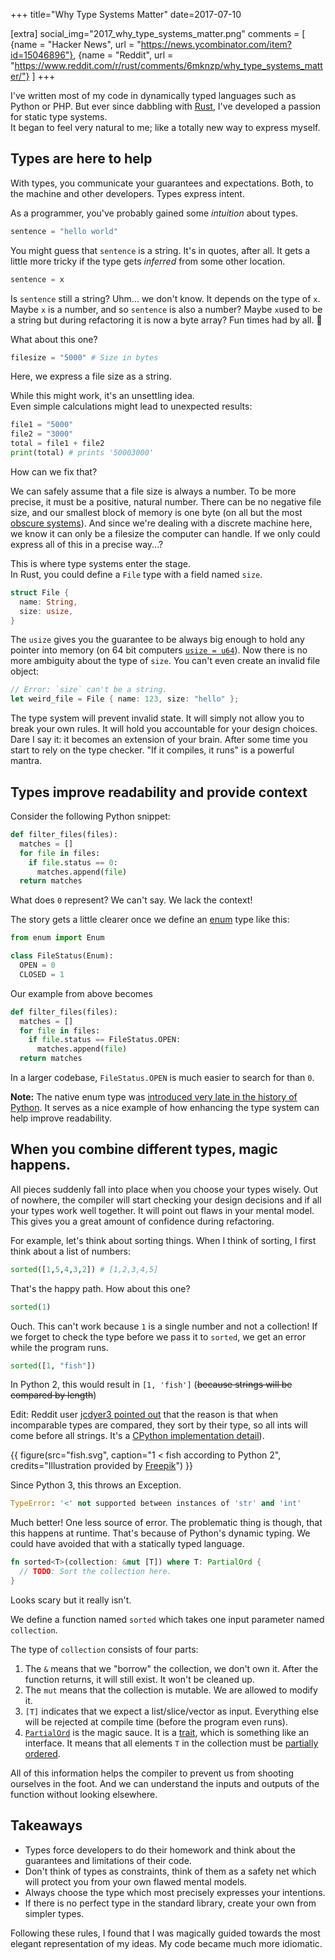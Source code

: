 +++
title="Why Type Systems Matter"
date=2017-07-10

[extra]
social_img="2017_why_type_systems_matter.png"
comments = [
  {name = "Hacker News", url = "https://news.ycombinator.com/item?id=15046896"},
  {name = "Reddit", url = "https://www.reddit.com/r/rust/comments/6mknzp/why_type_systems_matter/"}
]
+++

I've written most of my code in dynamically typed languages such as Python or PHP. But ever since dabbling with [Rust](https://www.rust-lang.org), I've developed a passion for static type systems.  
It began to feel very natural to me; like a totally new way to express myself.

<!-- more -->

## Types are here to help

With types, you communicate your guarantees and expectations. Both, to the machine and other developers. Types express intent.

As a programmer, you've probably gained some _intuition_ about types.

```python
sentence = "hello world"
```

You might guess that `sentence` is a string. It's in quotes, after all.
It gets a little more tricky if the type gets _inferred_ from some other location.

```python
sentence = x
```

Is `sentence` still a string? Uhm... we don't know. It depends on the type of `x`. Maybe `x` is a number, and so `sentence` is also a number? Maybe `x`used to be a string but during refactoring it is now a byte array? Fun times had by all. 🎉

What about this one?

```python
filesize = "5000" # Size in bytes
```

Here, we express a file size as a string.

While this might work, it's an unsettling idea.  
Even simple calculations might lead to unexpected results:

```python
file1 = "5000"
file2 = "3000"
total = file1 + file2
print(total) # prints '50003000'
```

How can we fix that?

We can safely assume that a file size is always a number.
To be more precise, it must be a positive, natural number.
There can be no negative file size, and our smallest block of memory is one byte
(on all but the most [obscure systems](https://en.wikipedia.org/wiki/4-bit)).
And since we're dealing with a discrete machine here, we know it can only be
a filesize the computer can handle.
If we only could express all of this in a precise way...?

This is where type systems enter the stage.  
In Rust, you could define a `File` type with a field named `size`.

```rust
struct File {
  name: String,
  size: usize,
}
```

The `usize` gives you the guarantee to be always big enough to hold any pointer into memory (on 64 bit computers [`usize = u64`](https://stackoverflow.com/a/29592369/270334)).
Now there is no more ambiguity about the type of `size`.
You can't even create an invalid file object:

```rust
// Error: `size` can't be a string.
let weird_file = File { name: 123, size: "hello" };
```

The type system will prevent invalid state. It will simply not allow you to
break your own rules. It will hold you accountable for your design choices.
Dare I say it: it becomes an extension of your brain.
After some time you start to rely on the type checker. "If it compiles, it runs"
is a powerful mantra.

## Types improve readability and provide context

Consider the following Python snippet:

```python
def filter_files(files):
  matches = []
  for file in files:
    if file.status == 0:
      matches.append(file)
  return matches
```

What does `0` represent?
We can't say. We lack the context!

The story gets a little clearer once we define an [enum](https://docs.python.org/3/library/enum.html) type like this:

```python
from enum import Enum

class FileStatus(Enum):
  OPEN = 0
  CLOSED = 1
```

Our example from above becomes

```python
def filter_files(files):
  matches = []
  for file in files:
    if file.status == FileStatus.OPEN:
      matches.append(file)
  return matches
```

In a larger codebase, `FileStatus.OPEN` is much easier to search for than `0`.

**Note:** The native enum type was [introduced very late in the history of Python](https://www.python.org/dev/peps/pep-0435/). It serves as a nice
example of how enhancing the type system can help improve readability.

## When you combine different types, magic happens.

All pieces suddenly fall into place when you choose your types wisely. Out of nowhere, the compiler will start
checking your design decisions and if all your types work well together. It will point out flaws in your mental model.
This gives you a great amount of confidence during refactoring.

For example, let's think about sorting things.
When I think of sorting, I first think about a list of numbers:

```python
sorted([1,5,4,3,2]) # [1,2,3,4,5]
```

That's the happy path. How about this one?

```python
sorted(1)
```

Ouch. This can't work because `1` is a single number and not a collection!
If we forget to check the type before we pass it to `sorted`, we get an error
while the program runs.

```python
sorted([1, "fish"])
```

In Python 2, this would result in `[1, 'fish']` (<strike>because strings will be compared by length</strike>)

Edit: Reddit user [jcdyer3 pointed out](https://www.reddit.com/r/rust/comments/6mknzp/why_type_systems_matter/dk2jtcm/) that the reason is that when incomparable types are compared, they sort by their type, so all ints will come before all strings. It's a [CPython implementation detail](https://stackoverflow.com/a/3270689/270334)).

{{ figure(src="fish.svg", caption="1 < fish according to Python 2",
credits="Illustration provided by [Freepik](https://www.freepik.com/free-vector/sealife-animals-collection_1072064.htm)") }}

Since Python 3, this throws an Exception.

```python
TypeError: '<' not supported between instances of 'str' and 'int'
```

Much better! One less source of error. The problematic thing is though, that this happens at runtime.
That's because of Python's dynamic typing.
We could have avoided that with a statically typed language.

```rust
fn sorted<T>(collection: &mut [T]) where T: PartialOrd {
  // TODO: Sort the collection here.
}
```

Looks scary but it really isn't.

We define a function named `sorted` which takes one input parameter named
`collection`.

The type of `collection` consists of four parts:

1. The `&` means that we "borrow" the collection, we don't own it. After the function returns, it will still exist. It won't be cleaned up.
2. The `mut` means that the collection is mutable. We are allowed to modify it.
3. `[T]` indicates that we expect a list/slice/vector as input. Everything else
   will be rejected at compile time (before the program even runs).
4. [`PartialOrd`](https://doc.rust-lang.org/std/cmp/trait.PartialOrd.html) is
   the magic sauce. It is a [trait](https://doc.rust-lang.org/book/second-edition/ch10-02-traits.html), which is something like an interface. It means that all elements `T` in the collection must be [partially ordered](https://en.wikipedia.org/wiki/Partially_ordered_set).

All of this information helps the compiler to prevent us from shooting ourselves in the foot.
And we can understand the inputs and outputs of the function without looking elsewhere.

## Takeaways

- Types force developers to do their homework and think about the guarantees and limitations of their code.
- Don't think of types as constraints, think of them as a safety net which will protect you from your own flawed mental models.
- Always choose the type which most precisely expresses your intentions.
- If there is no perfect type in the standard library, create your own from simpler types.

Following these rules, I found that I was magically guided towards the most elegant representation of my ideas.
My code became much more idiomatic.
